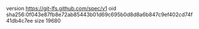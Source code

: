 version https://git-lfs.github.com/spec/v1
oid sha256:0f043e87fb8e72ab85443b01d69c695b0d8d8a6b847c9ef402cd74f41db4c7ee
size 19680
